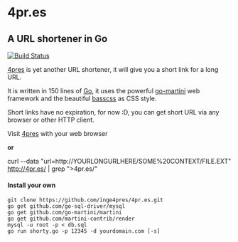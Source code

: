 # __4pr.es__ 
## A URL shortener in Go

[![Build Status](https://travis-ci.org/inge4pres/4pr.es.svg?branch=master)](https://travis-ci.org/inge4pres/4pr.es)

[4pres](http://4pr.es/) is yet another URL shortener, it will give you a short link for a long URL.

It is written in 150 lines of [Go](http://golang.org/), it uses the powerful [go-martini](https://github.com/go-martini) web framework and the beautiful [basscss](http://www.basscss.com/) as CSS style.

Short links have no expiration, for now :D, you can get short URL via any browser or other HTTP client.

Visit [4pres](http://4pr.es/) with your web browser

  __or__
  
curl --data "url=http://YOURLONGURLHERE/SOME%20CONTEXT/FILE.EXT" http://4pr.es/ | grep ">4pr.es/"

#### Install your own

    git clone https://github.com/inge4pres/4pr.es.git
    go get github.com/go-sql-driver/mysql
    go get github.com/go-martini/martini
    go get github.com/martini-contrib/render
    mysql -u root -p < db.sql 
    go run shorty.go -p 12345 -d yourdomain.com [-s]
